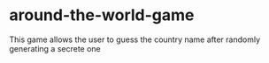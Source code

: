 # around-the-world-game
This game allows the user to guess the country name after randomly generating a secrete one
